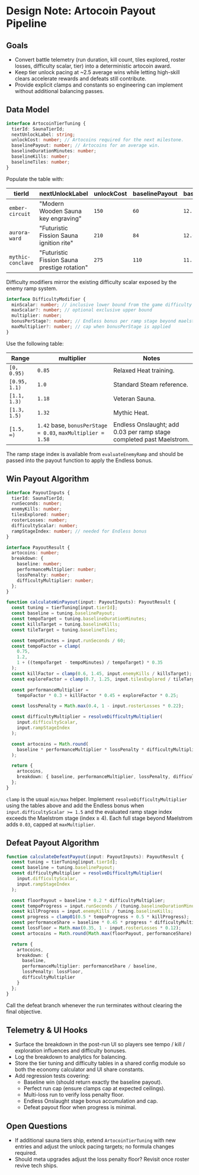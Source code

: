 # Design Note: Artocoin Payout Pipeline

## Goals
- Convert battle telemetry (run duration, kill count, tiles explored, roster
  losses, difficulty scalar, tier) into a deterministic artocoin award.
- Keep tier unlock pacing at ~2.5 average wins while letting high-skill clears
  accelerate rewards and defeats still contribute.
- Provide explicit clamps and constants so engineering can implement without
  additional balancing passes.

## Data Model
```ts
interface ArtocoinTierTuning {
  tierId: SaunaTierId;
  nextUnlockLabel: string;
  unlockCost: number; // Artocoins required for the next milestone.
  baselinePayout: number; // Artocoins for an average win.
  baselineDurationMinutes: number;
  baselineKills: number;
  baselineTiles: number;
}
```

Populate the table with:

| tierId | nextUnlockLabel | unlockCost | baselinePayout | baselineDurationMinutes | baselineKills | baselineTiles |
| --- | --- | --- | --- | --- | --- | --- |
| `ember-circuit` | "Modern Wooden Sauna key engraving" | `150` | `60` | `12.5` | `150` | `85` |
| `aurora-ward` | "Futuristic Fission Sauna ignition rite" | `210` | `84` | `12.0` | `190` | `100` |
| `mythic-conclave` | "Futuristic Fission Sauna prestige rotation" | `275` | `110` | `11.5` | `230` | `115` |

Difficulty modifiers mirror the existing difficulty scalar exposed by the enemy
ramp system.

```ts
interface DifficultyModifier {
  minScalar: number; // inclusive lower bound from the game difficulty value
  maxScalar?: number; // optional exclusive upper bound
  multiplier: number;
  bonusPerStage?: number; // Endless bonus per ramp stage beyond maelstrom
  maxMultiplier?: number; // cap when bonusPerStage is applied
}
```

Use the following table:

| Range | multiplier | Notes |
| --- | --- | --- |
| `[0, 0.95)` | `0.85` | Relaxed Heat training. |
| `[0.95, 1.1)` | `1.0` | Standard Steam reference. |
| `[1.1, 1.3)` | `1.18` | Veteran Sauna. |
| `[1.3, 1.5)` | `1.32` | Mythic Heat. |
| `[1.5, ∞)` | `1.42` base, `bonusPerStage = 0.03`, `maxMultiplier = 1.58` | Endless Onslaught; add 0.03 per ramp stage completed past Maelstrom. |

The ramp stage index is available from `evaluateEnemyRamp` and should be passed
into the payout function to apply the Endless bonus.

## Win Payout Algorithm
```ts
interface PayoutInputs {
  tierId: SaunaTierId;
  runSeconds: number;
  enemyKills: number;
  tilesExplored: number;
  rosterLosses: number;
  difficultyScalar: number;
  rampStageIndex: number; // needed for Endless bonus
}

interface PayoutResult {
  artocoins: number;
  breakdown: {
    baseline: number;
    performanceMultiplier: number;
    lossPenalty: number;
    difficultyMultiplier: number;
  };
}

function calculateWinPayout(input: PayoutInputs): PayoutResult {
  const tuning = tierTuning[input.tierId];
  const baseline = tuning.baselinePayout;
  const tempoTarget = tuning.baselineDurationMinutes;
  const killsTarget = tuning.baselineKills;
  const tileTarget = tuning.baselineTiles;

  const tempoMinutes = input.runSeconds / 60;
  const tempoFactor = clamp(
    0.75,
    1.2,
    1 + ((tempoTarget - tempoMinutes) / tempoTarget) * 0.35
  );
  const killFactor = clamp(0.6, 1.45, input.enemyKills / killsTarget);
  const exploreFactor = clamp(0.7, 1.25, input.tilesExplored / tileTarget);

  const performanceMultiplier =
    tempoFactor * 0.3 + killFactor * 0.45 + exploreFactor * 0.25;

  const lossPenalty = Math.max(0.4, 1 - input.rosterLosses * 0.22);

  const difficultyMultiplier = resolveDifficultyMultiplier(
    input.difficultyScalar,
    input.rampStageIndex
  );

  const artocoins = Math.round(
    baseline * performanceMultiplier * lossPenalty * difficultyMultiplier
  );

  return {
    artocoins,
    breakdown: { baseline, performanceMultiplier, lossPenalty, difficultyMultiplier }
  };
}
```

`clamp` is the usual `min/max` helper. Implement `resolveDifficultyMultiplier`
using the tables above and add the Endless bonus when
`input.difficultyScalar >= 1.5` and the evaluated ramp stage index exceeds the
Maelstrom stage (index ≥ 4). Each full stage beyond Maelstrom adds `0.03`, capped
at `maxMultiplier`.

## Defeat Payout Algorithm
```ts
function calculateDefeatPayout(input: PayoutInputs): PayoutResult {
  const tuning = tierTuning[input.tierId];
  const baseline = tuning.baselinePayout;
  const difficultyMultiplier = resolveDifficultyMultiplier(
    input.difficultyScalar,
    input.rampStageIndex
  );

  const floorPayout = baseline * 0.2 * difficultyMultiplier;
  const tempoProgress = input.runSeconds / (tuning.baselineDurationMinutes * 60);
  const killProgress = input.enemyKills / tuning.baselineKills;
  const progress = clamp01(0.5 * tempoProgress + 0.5 * killProgress);
  const performanceShare = baseline * 0.45 * progress * difficultyMultiplier;
  const lossFloor = Math.max(0.35, 1 - input.rosterLosses * 0.12);
  const artocoins = Math.round(Math.max(floorPayout, performanceShare) * lossFloor);

  return {
    artocoins,
    breakdown: {
      baseline,
      performanceMultiplier: performanceShare / baseline,
      lossPenalty: lossFloor,
      difficultyMultiplier
    }
  };
}
```

Call the defeat branch whenever the run terminates without clearing the final
objective.

## Telemetry & UI Hooks
- Surface the breakdown in the post-run UI so players see tempo / kill /
  exploration influences and difficulty bonuses.
- Log the breakdown to analytics for balancing.
- Store the tier tuning and difficulty tables in a shared config module so both
  the economy calculator and UI share constants.
- Add regression tests covering:
  - Baseline win (should return exactly the baseline payout).
  - Perfect run cap (ensure clamps cap at expected ceilings).
  - Multi-loss run to verify loss penalty floor.
  - Endless Onslaught stage bonus accumulation and cap.
  - Defeat payout floor when progress is minimal.

## Open Questions
- If additional sauna tiers ship, extend `ArtocoinTierTuning` with new entries
  and adjust the unlock pacing targets; no formula changes required.
- Should meta upgrades adjust the loss penalty floor? Revisit once roster revive
  tech ships.
